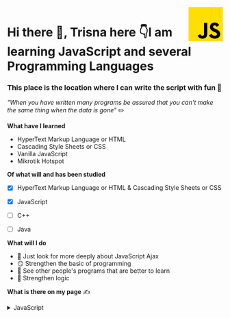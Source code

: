 <img src="js.png" align="right" style="height: 80px"/>

# Hi there 👋,  **Trisna** here 👇I am learning JavaScript and several Programming Languages 

### This place is the location where I can write the script with fun 📝

_"When you have written many programs be assured that you can't make the same thing when the data is gone"_ :pencil2:

**What have I learned** 


* HyperText Markup Language or HTML
* Cascading Style Sheets or CSS
* Vanilla JavaScript
* Mikrotik Hotspot

**Of what will and has been studied**

- [x] HyperText Markup Language or HTML & Cascading Style Sheets or CSS

- [x] JavaScript
- [ ] C++
- [ ] Java

**What will I do**
- 🤔 Just look for more deeply about JavaScript Ajax
- 😏 Strengthen the basic of programming
- 🙏 See other people's programs that are better to learn
- 🤗 Strengthen logic

**What is there on my page**  ✍

<details markdown='1'><summary>JavaScript</summary>

* https://github.com/unpineapple/hanca-packages

</details>

<!-- <hr> -->
